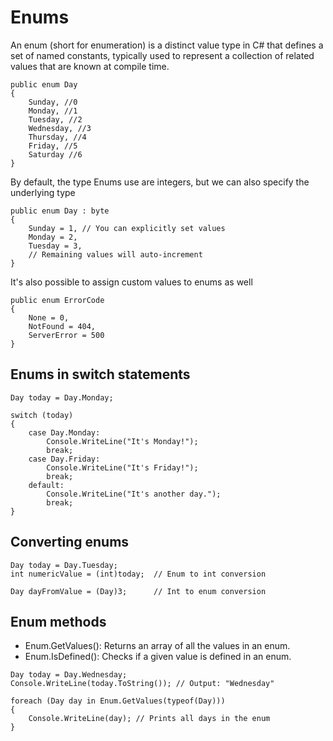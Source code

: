 # Enums

An enum (short for enumeration) is a distinct value type in C# that defines a set of named constants, typically used to represent a collection of related values that are known at compile time. 
```
public enum Day
{
    Sunday, //0
    Monday, //1
    Tuesday, //2
    Wednesday, //3
    Thursday, //4
    Friday, //5
    Saturday //6
}
```

By default, the type Enums use are integers, but we can also specify the underlying type
```
public enum Day : byte
{
    Sunday = 1, // You can explicitly set values
    Monday = 2,
    Tuesday = 3,
    // Remaining values will auto-increment
}
```

It's also possible to assign custom values to enums as well

```
public enum ErrorCode
{
    None = 0,
    NotFound = 404,
    ServerError = 500
}
```
## Enums in switch statements

```
Day today = Day.Monday;

switch (today)
{
    case Day.Monday:
        Console.WriteLine("It's Monday!");
        break;
    case Day.Friday:
        Console.WriteLine("It's Friday!");
        break;
    default:
        Console.WriteLine("It's another day.");
        break;
}
```
## Converting enums

```
Day today = Day.Tuesday;
int numericValue = (int)today;  // Enum to int conversion

Day dayFromValue = (Day)3;      // Int to enum conversion
```

## Enum methods

- Enum.GetValues(): Returns an array of all the values in an enum.
- Enum.IsDefined(): Checks if a given value is defined in an enum.

```
Day today = Day.Wednesday;
Console.WriteLine(today.ToString()); // Output: "Wednesday"

foreach (Day day in Enum.GetValues(typeof(Day)))
{
    Console.WriteLine(day); // Prints all days in the enum
}
```
